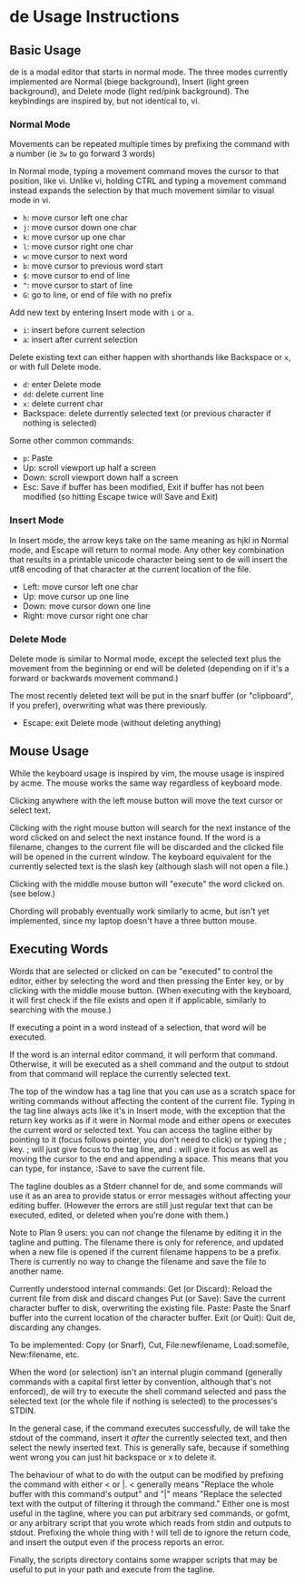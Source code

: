 # de Usage Instructions

## Basic Usage

de is a modal editor that starts in normal mode. The three modes
currently implemented are Normal (biege background), Insert (light green
background), and Delete mode (light red/pink background). The
keybindings are inspired by, but not identical to, vi.

### Normal Mode

Movements can be repeated multiple times by prefixing the command with a
number (ie `3w` to go forward 3 words)

In Normal mode, typing a movement command moves the cursor to that
position, like vi. Unlike vi, holding CTRL and typing a movement command
instead expands the selection by that much movement similar to visual
mode in vi.

-   `h`: move cursor left one char
-   `j`: move cursor down one char
-   `k`: move cursor up one char
-   `l`: move cursor right one char
-   `w`: move cursor to next word
-   `b`: move cursor to previous word start
-   `$`: move cursor to end of line
-   `^`: move cursor to start of line
-   `G`: go to line, or end of file with no prefix

Add new text by entering Insert mode with `i` or `a`.

-   `i`: insert before current selection
-   `a`: insert after current selection

Delete existing text can either happen with shorthands like Backspace or
`x`, or with full Delete mode.

-   `d`: enter Delete mode
-   `dd`: delete current line
-   `x`: delete current char
-   Backspace: delete durrently selected text (or previous character if
    nothing is selected)

Some other common commands:

-   `p`: Paste
-   Up: scroll viewport up half a screen
-   Down: scroll viewport down half a screen
-   Esc: Save if buffer has been modified, Exit if buffer has not been
    modified (so hitting Escape twice will Save and Exit)

### Insert Mode

In Insert mode, the arrow keys take on the same meaning as hjkl in
Normal mode, and Escape will return to normal mode. Any other key
combination that results in a printable unicode character being sent to
de will insert the utf8 encoding of that character at the current
location of the file.

-   Left: move cursor left one char
-   Up: move cursor up one line
-   Down: move cursor down one line
-   Right: move cursor right one char

### Delete Mode

Delete mode is similar to Normal mode, except the selected text plus the
movement from the beginning or end will be deleted (depending on if it's
a forward or backwards movement command.)

The most recently deleted text will be put in the snarf buffer (or
"clipboard", if you prefer), overwriting what was there previously.

-   Escape: exit Delete mode (without deleting anything)

## Mouse Usage

While the keyboard usage is inspired by vim, the mouse usage is inspired by acme.
The mouse works the same way regardless of keyboard mode.

Clicking anywhere with the left mouse button will move the text cursor or select text.

Clicking with the right mouse button will search for the next instance of the word clicked on
and select the next instance found. If the word is a filename, changes to the current file will be
discarded and the clicked file will be opened in the current window. The keyboard equivalent
for the currently selected text is the slash key (although slash will not open a file.)

Clicking with the middle mouse button will "execute" the word clicked on. (see below.)

Chording will probably eventually work similarly to acme, but isn't yet implemented, since my
laptop doesn't have a three button mouse.

## Executing Words

Words that are selected or clicked on can be "executed" to control the editor, either by
selecting the word and then pressing the Enter key, or by clicking with the middle mouse button.
(When executing with the keyboard, it will first check if the file exists and open it if applicable,
similarly to searching with the mouse.)

If executing a point in a word instead of a selection, that word will be executed.

If the word is an internal editor command, it will perform that command. Otherwise, it will be
executed as a shell command and the output to stdout from that command will replace the currently
selected text.

The top of the window has a tag line that you can use as a scratch space for writing commands
without affecting the content of the current file. Typing in the tag line always acts like it's
in Insert mode, with the exception that the return key works as if it were in Normal mode and
either opens or executes the current word or selected text. You can access the tagline either by pointing
to it (focus follows pointer, you don't need to click) or typing the ; key. ; will just give focus
to the tag line, and : will give it focus as well as moving the cursor to the end and appending a
space. This means that you can type, for instance, :Save<Enter> to save the current file.

The tagline doubles as a Stderr channel for de, and some commands will use it as an area to provide
status or error messages without affecting your editing buffer. (However the errors are still just
regular text that can be executed, edited, or deleted when you're done with them.)

Note to Plan 9 users: you can *not* change the filename by editing it in the tagline and putting. The
filename there is only for reference, and updated when a new file is opened if the current filename
happens to be a prefix. There is currently no way to change the filename and save the file to another
name.

Currently understood internal commands:
Get (or Discard): Reload the current file from disk and discard changes
Put (or Save): Save the current character buffer to disk, overwriting the existing file.
Paste: Paste the Snarf buffer into the current location of the character buffer.
Exit (or Quit): Quit de, discarding any changes.

To be implemented:
Copy (or Snarf), Cut, File:newfilename, Load:somefile, New:filename, etc.

When the word (or selection) isn't an internal plugin command (generally commands with a capital first
letter by convention, although that's not enforced), de will try to execute the shell command selected
and pass the selected text (or the whole file if nothing is selected) to the processes's STDIN.

In the general case, if the command executes successfully, de will take the stdout of the command,
insert it *after* the currently selected text, and then select the newly inserted text. This is generally
safe, because if something went wrong you can just hit backspace or x to delete it.

The behaviour of what to do with the output can be modified by prefixing the command with either < or |.
< generally means "Replace the whole buffer with this command's output" and "|" means "Replace the
selected text with the output of filtering it through the command." Either one is most useful in the
tagline, where you can put arbitrary sed commands, or gofmt, or any arbitrary script that you wrote
which reads from stdin and outputs to stdout. Prefixing the whole thing with ! will tell de to ignore
the return code, and insert the output even if the process reports an error.

Finally, the scripts directory contains some wrapper scripts that may be useful to put in your path
and execute from the tagline.
